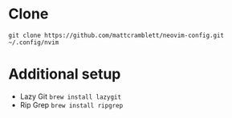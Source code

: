 # Clone
```
git clone https://github.com/mattcramblett/neovim-config.git ~/.config/nvim
```

# Additional setup
- Lazy Git `brew install lazygit`
- Rip Grep `brew install ripgrep`

